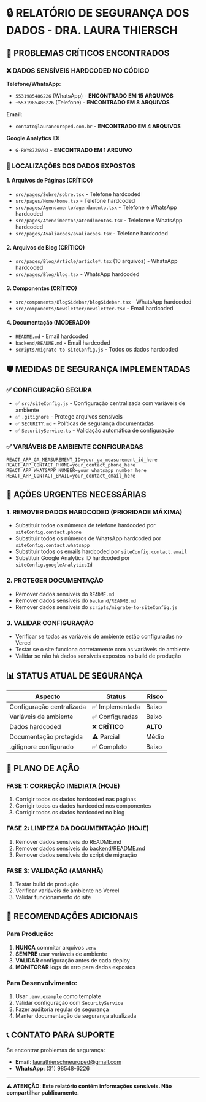 # 🔒 RELATÓRIO DE SEGURANÇA DOS DADOS - DRA. LAURA THIERSCH

## 🚨 PROBLEMAS CRÍTICOS ENCONTRADOS

### ❌ DADOS SENSÍVEIS HARDCODED NO CÓDIGO

**Telefone/WhatsApp:**
- `5531985486226` (WhatsApp) - **ENCONTRADO EM 15 ARQUIVOS**
- `+5531985486226` (Telefone) - **ENCONTRADO EM 8 ARQUIVOS**

**Email:**
- `contato@lauraneuroped.com.br` - **ENCONTRADO EM 4 ARQUIVOS**

**Google Analytics ID:**
- `G-RWY87ZSVH3` - **ENCONTRADO EM 1 ARQUIVO**

### 📍 LOCALIZAÇÕES DOS DADOS EXPOSTOS

#### 1. **Arquivos de Páginas (CRÍTICO)**
- `src/pages/Sobre/sobre.tsx` - Telefone hardcoded
- `src/pages/Home/home.tsx` - Telefone hardcoded
- `src/pages/Agendamento/agendamento.tsx` - Telefone e WhatsApp hardcoded
- `src/pages/Atendimentos/atendimentos.tsx` - Telefone e WhatsApp hardcoded
- `src/pages/Avaliacoes/avaliacoes.tsx` - Telefone hardcoded

#### 2. **Arquivos de Blog (CRÍTICO)**
- `src/pages/Blog/Article/article*.tsx` (10 arquivos) - WhatsApp hardcoded
- `src/pages/Blog/blog.tsx` - WhatsApp hardcoded

#### 3. **Componentes (CRÍTICO)**
- `src/components/BlogSidebar/blogSidebar.tsx` - WhatsApp hardcoded
- `src/components/Newsletter/newsletter.tsx` - Email hardcoded

#### 4. **Documentação (MODERADO)**
- `README.md` - Email hardcoded
- `backend/README.md` - Email hardcoded
- `scripts/migrate-to-siteConfig.js` - Todos os dados hardcoded

## 🛡️ MEDIDAS DE SEGURANÇA IMPLEMENTADAS

### ✅ CONFIGURAÇÃO SEGURA
- ✅ `src/siteConfig.js` - Configuração centralizada com variáveis de ambiente
- ✅ `.gitignore` - Protege arquivos sensíveis
- ✅ `SECURITY.md` - Políticas de segurança documentadas
- ✅ `SecurityService.ts` - Validação automática de configuração

### ✅ VARIÁVEIS DE AMBIENTE CONFIGURADAS
```env
REACT_APP_GA_MEASUREMENT_ID=your_ga_measurement_id_here
REACT_APP_CONTACT_PHONE=your_contact_phone_here
REACT_APP_WHATSAPP_NUMBER=your_whatsapp_number_here
REACT_APP_CONTACT_EMAIL=your_contact_email_here
```

## 🚨 AÇÕES URGENTES NECESSÁRIAS

### 1. **REMOVER DADOS HARDCODED (PRIORIDADE MÁXIMA)**
- Substituir todos os números de telefone hardcoded por `siteConfig.contact.phone`
- Substituir todos os números de WhatsApp hardcoded por `siteConfig.contact.whatsapp`
- Substituir todos os emails hardcoded por `siteConfig.contact.email`
- Substituir Google Analytics ID hardcoded por `siteConfig.googleAnalyticsId`

### 2. **PROTEGER DOCUMENTAÇÃO**
- Remover dados sensíveis do `README.md`
- Remover dados sensíveis do `backend/README.md`
- Remover dados sensíveis do `scripts/migrate-to-siteConfig.js`

### 3. **VALIDAR CONFIGURAÇÃO**
- Verificar se todas as variáveis de ambiente estão configuradas no Vercel
- Testar se o site funciona corretamente com as variáveis de ambiente
- Validar se não há dados sensíveis expostos no build de produção

## 📊 STATUS ATUAL DE SEGURANÇA

| Aspecto | Status | Risco |
|---------|--------|-------|
| Configuração centralizada | ✅ Implementada | Baixo |
| Variáveis de ambiente | ✅ Configuradas | Baixo |
| Dados hardcoded | ❌ **CRÍTICO** | **ALTO** |
| Documentação protegida | ⚠️ Parcial | Médio |
| .gitignore configurado | ✅ Completo | Baixo |

## 🎯 PLANO DE AÇÃO

### **FASE 1: CORREÇÃO IMEDIATA (HOJE)**
1. Corrigir todos os dados hardcoded nas páginas
2. Corrigir todos os dados hardcoded nos componentes
3. Corrigir todos os dados hardcoded no blog

### **FASE 2: LIMPEZA DA DOCUMENTAÇÃO (HOJE)**
1. Remover dados sensíveis do README.md
2. Remover dados sensíveis do backend/README.md
3. Remover dados sensíveis do script de migração

### **FASE 3: VALIDAÇÃO (AMANHÃ)**
1. Testar build de produção
2. Verificar variáveis de ambiente no Vercel
3. Validar funcionamento do site

## 🔐 RECOMENDAÇÕES ADICIONAIS

### **Para Produção:**
1. **NUNCA** commitar arquivos `.env`
2. **SEMPRE** usar variáveis de ambiente
3. **VALIDAR** configuração antes de cada deploy
4. **MONITORAR** logs de erro para dados expostos

### **Para Desenvolvimento:**
1. Usar `.env.example` como template
2. Validar configuração com `SecurityService`
3. Fazer auditoria regular de segurança
4. Manter documentação de segurança atualizada

## 📞 CONTATO PARA SUPORTE

Se encontrar problemas de segurança:
- **Email**: laurathierschneuroped@gmail.com
- **WhatsApp**: (31) 98548-6226

---

**⚠️ ATENÇÃO: Este relatório contém informações sensíveis. Não compartilhar publicamente.** 